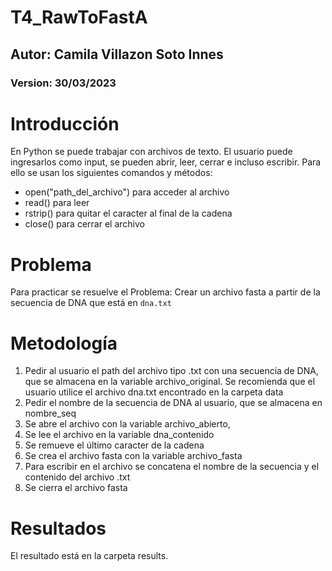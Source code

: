 # T4_RawToFastA

## Autor: Camila Villazon Soto Innes

### Version: 30/03/2023

# Introducción
En Python se puede trabajar con archivos de texto. El usuario puede ingresarlos como input, se pueden abrir, leer, cerrar e incluso escribir. Para ello se usan los siguientes comandos y métodos:

- open("path_del_archivo") para acceder al archivo
- read() para leer 
- rstrip() para quitar el caracter al final de la cadena
- close() para cerrar el archivo

# Problema
Para practicar se resuelve el Problema:
Crear un archivo fasta a partir de la secuencia de DNA que está en `dna.txt`

# Metodología
1. Pedir al usuario el path del archivo tipo .txt con una secuencia de DNA, que se almacena en la variable archivo_original. Se recomienda que el usuario utilice el archivo dna.txt encontrado en la carpeta data
2. Pedir el nombre de la secuencia de DNA al usuario, que se almacena en nombre_seq
3. Se abre el archivo con la variable archivo_abierto, 
4. Se lee el archivo en la variable dna_contenido
5. Se remueve el último caracter de la cadena
6. Se crea el archivo fasta con la variable archivo_fasta
7. Para escribir en el archivo se concatena el nombre de la secuencia y el contenido del archivo .txt
8. Se cierra el archivo fasta


# Resultados
El resultado está en la carpeta results. 
